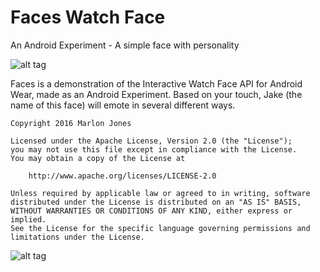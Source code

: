 # Faces Watch Face
An Android Experiment - A simple face with personality

![alt tag](https://raw.githubusercontent.com/MJonesDev/FacesWatchFace/master/StoreGraphic.png)

Faces is a demonstration of the Interactive Watch Face API for Android Wear, 
made as an Android Experiment. Based on your touch, Jake (the name of this face)
will emote in several different ways. 
````
Copyright 2016 Marlon Jones

Licensed under the Apache License, Version 2.0 (the "License");
you may not use this file except in compliance with the License.
You may obtain a copy of the License at

    http://www.apache.org/licenses/LICENSE-2.0

Unless required by applicable law or agreed to in writing, software
distributed under the License is distributed on an "AS IS" BASIS,
WITHOUT WARRANTIES OR CONDITIONS OF ANY KIND, either express or implied.
See the License for the specific language governing permissions and
limitations under the License.
````
![alt tag](https://raw.githubusercontent.com/MJonesDev/FacesWatchFace/master/device-2016-04-12-213043.png)
